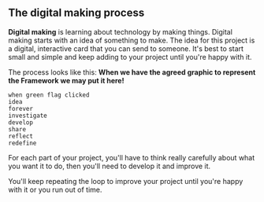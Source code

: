 ## The digital making process

**Digital making** is learning about technology by making things. Digital making starts with an idea of something to make. The idea for this project is a digital, interactive card that you can send to someone. It's best to start small and simple and keep adding to your project until you're happy with it.  

The process looks like this: **When we have the agreed graphic to represent the Framework we may put it here!**


```blocks3
when green flag clicked
idea
forever
investigate
develop
share
reflect
redefine
```

For each part of your project, you'll have to think really carefully about what you want it to do, then you'll need to develop it and improve it.

You'll keep repeating the loop to improve your project until you're happy with it or you run out of time. 


 
